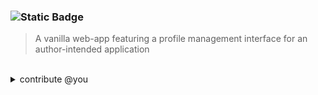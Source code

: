 ### ![Static Badge](https://img.shields.io/badge/-AUTHOR_CONTROL_INTERFACE-rgb(0,0,0)?style=for-the-badge)

>A vanilla web-app featuring a profile management interface for an author-intended application

<br>
<details>
<summary>
  contribute @you
</summary>
<br>

- [x] Pagination and Indexed search `0h`
- [ ] /image database `0i`
- [ ] API rate limiting `0j`
- [ ] Optimized queries `0k`
- [ ] Caching `0l`
- [ ] Improved error handling `0m`
- [ ] Optimized codebase `0n`
- [ ] Migrating to modern frameworks `1a`

</details>

